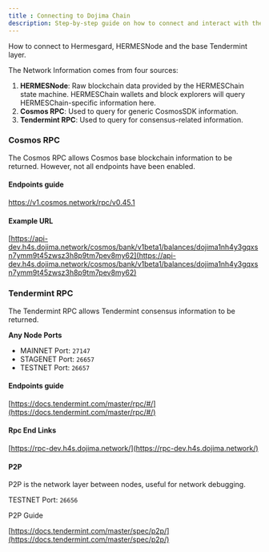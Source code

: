 ```yaml
---
title : Connecting to Dojima Chain
description: Step-by-step guide on how to connect and interact with the Dojima Chain using various tools.
---
```


How to connect to Hermesgard, HERMESNode and the base Tendermint layer.

The Network Information comes from four sources:


1. **HERMESNode**: Raw blockchain data provided by the HERMESChain state machine. HERMESChain wallets and block explorers will query HERMESChain-specific information here.
2. **Cosmos RPC**: Used to query for generic CosmosSDK information.
3. **Tendermint RPC**: Used to query for consensus-related information.

### Cosmos RPC

The Cosmos RPC allows Cosmos base blockchain information to be returned.  However, not all endpoints have been enabled.

#### Endpoints guide

https://v1.cosmos.network/rpc/v0.45.1

#### Example URL

[https://api-dev.h4s.dojima.network/cosmos/bank/v1beta1/balances/dojima1nh4y3gqxsn7ymm9t45zwsz3h8p9tm7pev8my62](https://api-dev.h4s.dojima.network/cosmos/bank/v1beta1/balances/dojima1nh4y3gqxsn7ymm9t45zwsz3h8p9tm7pev8my62)

### Tendermint RPC

The Tendermint RPC allows Tendermint consensus information to be returned.

**Any Node Ports**

- MAINNET Port: `27147`
- STAGENET Port: `26657`
- TESTNET Port: `26657`

#### Endpoints guide

[https://docs.tendermint.com/master/rpc/#/](https://docs.tendermint.com/master/rpc/#/)

#### Rpc End Links

[https://rpc-dev.h4s.dojima.network/](https://rpc-dev.h4s.dojima.network/)

#### P2P

P2P is the network layer between nodes, useful for network debugging.

TESTNET Port: `26656`

P2P Guide

[https://docs.tendermint.com/master/spec/p2p/](https://docs.tendermint.com/master/spec/p2p/)